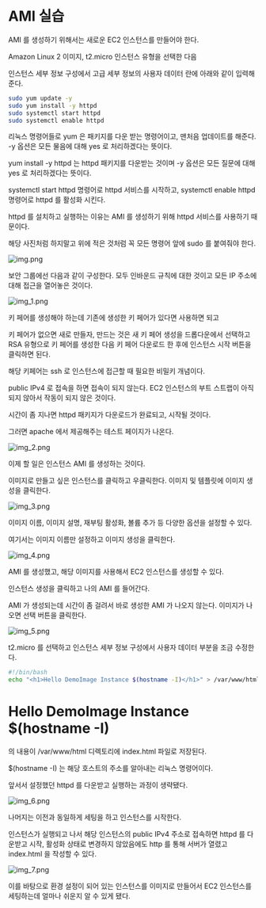 # AMI 실습

AMI 를 생성하기 위해서는 새로운 EC2 인스턴스를 만들어야 한다.

Amazon Linux 2 이미지, t2.micro 인스턴스 유형을 선택한 다음

인스턴스 세부 정보 구성에서 고급 세부 정보의 사용자 데이터 란에 아래와 같이 입력해준다.

```bash
sudo yum update -y
sudo yum install -y httpd
sudo systemctl start httpd
sudo systemctl enable httpd
```

리눅스 명령어들로 yum 은 패키지를 다운 받는 명령어이고, 맨처음 업데이트를 해준다. -y 옵션은 모든 물음에 대해 yes 로 처리하겠다는 뜻이다.

yum install -y httpd 는 httpd 패키지를 다운받는 것이며 -y 옵션은 모든 질문에 대해 yes 로 처리하겠다는 뜻이다.

systemctl start httpd 명령어로 httpd 서비스를 시작하고, systemctl enable httpd 명령어로 httpd 를 활성화 시킨다.

httpd 를 설치하고 실행하는 이유는 AMI 를 생성하기 위해 httpd 서비스를 사용하기 때문이다.

해당 사진처럼 하지말고 위에 적은 것처럼 꼭 모든 명령어 앞에 sudo 를 붙여줘야 한다.

![img.png](image/23.png)

보안 그룹에선 다음과 같이 구성한다. 모두 인바운드 규칙에 대한 것이고 모든 IP 주소에 대해 접근을 열어놓은 것이다.

![img_1.png](image/24.png)

키 페어를 생성해야 하는데 기존에 생성한 키 페어가 있다면 사용하면 되고 

키 페어가 없으면 새로 만들자, 만드는 것은 새 키 페어 생성을 드롭다운에서 선택하고 RSA 유형으로 키 페어를 생성한 다음 키 페어 다운로드 한 후에 인스턴스 시작 버튼을 클릭하면 된다.

해당 키페어는 ssh 로 인스턴스에 접근할 때 필요한 비밀키 개념이다.

public IPv4 로 접속을 하면 접속이 되지 않는다. EC2 인스턴스의 부트 스트랩이 아직 되지 않아서 작동이 되지 않은 것이다.
 
시간이 좀 지나면 httpd 패키지가 다운로드가 완료되고, 시작될 것이다.

그러면 apache 에서 제공해주는 테스트 페이지가 나온다.

![img_2.png](image/25.png)

이제 할 일은 인스턴스 AMI 를 생성하는 것이다.

이미지로 만들고 싶은 인스턴스를 클릭하고 우클릭한다. 이미지 및 템플릿에 이미지 생성을 클릭한다.

![img_3.png](image/26.png)

이미지 이름, 이미지 설명, 재부팅 활성화, 볼륨 추가 등 다양한 옵션을 설정할 수 있다.

여기서는 이미지 이름만 설정하고 이미지 생성을 클릭한다.

![img_4.png](image/27.png)

AMI 를 생성했고, 해당 이미지를 사용해서 EC2 인스턴스를 생성할 수 있다.

인스턴스 생성을 클릭하고 나의 AMI 를 들어간다.

AMI 가 생성되는데 시간이 좀 걸려서 바로 생성한 AMI 가 나오지 않는다. 이미지가 나오면 선택 버튼을 클릭한다.

![img_5.png](image/28.png)

t2.micro 를 선택하고 인스턴스 세부 정보 구성에서 사용자 데이터 부분을 조금 수정한다.

```bash
#!/bin/bash
echo "<h1>Hello DemoImage Instance $(hostname -I)</h1>" > /var/www/html/index.html
```

<h1>Hello DemoImage Instance $(hostname -I)</h1> 의 내용이 /var/www/html 디렉토리에 index.html 파일로 저장된다.

$(hostname -I) 는 해당 호스트의 주소를 알아내는 리눅스 명령어이다.

앞서서 설정했던 httpd 를 다운받고 실행하는 과정이 생략됐다.

![img_6.png](image/29.png)

나머지는 이전과 동일하게 세팅을 하고 인스턴스를 시작한다.

인스턴스가 실행되고 나서 해당 인스턴스의 public IPv4 주소로 접속하면 httpd 를 다운받고 시작, 활성화 상태로 변경하지 않았음에도 http 를 통해 서버가 열렸고 index.html 을 작성할 수 있다.

![img_7.png](image/30.png)

이를 바탕으로 환경 설정이 되어 있는 인스턴스를 이미지로 만들어서 EC2 인스턴스를 세팅하는데 얼마나 쉬운지 알 수 있게 됐다.